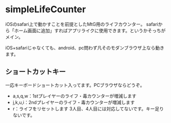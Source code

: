 # simpleLifeCounter
iOSのsafari上で動かすことを前提としたMtG用のライフカウンター。
safariから「ホーム画面に追加」すればアプリライクに使用できます。というかそっちがメイン。

iOS+safariじゃなくても、android、pc問わず凡そのモダンブラウザ上なら動きます。

## ショートカットキー
一応キーボードショートカット入ってます。PCブラウザならどうぞ。
- a,s,q,w：1stプレイヤーのライフ・毒カウンターが増減します
- j,k,u,i：2ndプレイヤーのライフ・毒カウンターが増減します
- r：ライフをリセットします
3人目、4人目には対応してないです。キー足りないです。
